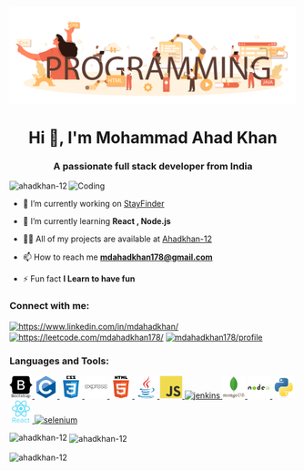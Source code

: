![Header](./site_coding_12.jpg)
<h1 align="center">Hi 👋, I'm Mohammad Ahad Khan</h1>
<h3 align="center">A passionate full stack developer from India</h3>

<img align="right" alt="Coding" width="400" src="https://img.freepik.com/free-vector/hand-drawn-web-developers_23-2148819604.jpg?w=996&t=st=1679848595~exp=1679849195~hmac=5f52cc87d7dc8f5309b7e92afc4c0cd2cdde6b94288b88e9033decb0e53318e0">

<p align="left"> <img src="https://komarev.com/ghpvc/?username=ahadkhan-12&label=Profile%20views&color=0e75b6&style=flat" alt="ahadkhan-12" /> </p>

- 🔭 I’m currently working on [StayFinder](https://github.com/Ahadkhan-12/Stayfinder---Explore-the-world-around-you)

- 🌱 I’m currently learning **React , Node.js**

- 👨‍💻 All of my projects are available at [Ahadkhan-12](https://github.com/Ahadkhan-12)

- 📫 How to reach me **mdahadkhan178@gmail.com**

- ⚡ Fun fact **I Learn to have fun**

<h3 align="left">Connect with me:</h3>
<p align="left">
<a href="https://www.linkedin.com/in/mdahadkhan/" target="blank"><img align="center" src="https://raw.githubusercontent.com/rahuldkjain/github-profile-readme-generator/master/src/images/icons/Social/linked-in-alt.svg" alt="https://www.linkedin.com/in/mdahadkhan/" height="30" width="40" /></a>
<a href="https://leetcode.com/mdahadkhan178/" target="blank"><img align="center" src="https://raw.githubusercontent.com/rahuldkjain/github-profile-readme-generator/master/src/images/icons/Social/leet-code.svg" alt="https://leetcode.com/mdahadkhan178/" height="30" width="40" /></a>
<a href="https://auth.geeksforgeeks.org/user/mdahadkhan178/profile" target="blank"><img align="center" src="https://raw.githubusercontent.com/rahuldkjain/github-profile-readme-generator/master/src/images/icons/Social/geeks-for-geeks.svg" alt="mdahadkhan178/profile" height="30" width="40" /></a>
</p>

<h3 align="left">Languages and Tools:</h3>
<p align="left"> <a href="https://getbootstrap.com" target="_blank" rel="noreferrer"> <img src="https://raw.githubusercontent.com/devicons/devicon/master/icons/bootstrap/bootstrap-plain-wordmark.svg" alt="bootstrap" width="40" height="40"/> </a> <a href="https://www.cprogramming.com/" target="_blank" rel="noreferrer"> <img src="https://raw.githubusercontent.com/devicons/devicon/master/icons/c/c-original.svg" alt="c" width="40" height="40"/> </a> <a href="https://www.w3schools.com/css/" target="_blank" rel="noreferrer"> <img src="https://raw.githubusercontent.com/devicons/devicon/master/icons/css3/css3-original-wordmark.svg" alt="css3" width="40" height="40"/> </a> <a href="https://expressjs.com" target="_blank" rel="noreferrer"> <img src="https://raw.githubusercontent.com/devicons/devicon/master/icons/express/express-original-wordmark.svg" alt="express" width="40" height="40"/> </a> <a href="https://www.w3.org/html/" target="_blank" rel="noreferrer"> <img src="https://raw.githubusercontent.com/devicons/devicon/master/icons/html5/html5-original-wordmark.svg" alt="html5" width="40" height="40"/> </a> <a href="https://www.java.com" target="_blank" rel="noreferrer"> <img src="https://raw.githubusercontent.com/devicons/devicon/master/icons/java/java-original.svg" alt="java" width="40" height="40"/> </a> <a href="https://developer.mozilla.org/en-US/docs/Web/JavaScript" target="_blank" rel="noreferrer"> <img src="https://raw.githubusercontent.com/devicons/devicon/master/icons/javascript/javascript-original.svg" alt="javascript" width="40" height="40"/> </a> <a href="https://www.jenkins.io" target="_blank" rel="noreferrer"> <img src="https://www.vectorlogo.zone/logos/jenkins/jenkins-icon.svg" alt="jenkins" width="40" height="40"/> </a> <a href="https://www.mongodb.com/" target="_blank" rel="noreferrer"> <img src="https://raw.githubusercontent.com/devicons/devicon/master/icons/mongodb/mongodb-original-wordmark.svg" alt="mongodb" width="40" height="40"/> </a> <a href="https://nodejs.org" target="_blank" rel="noreferrer"> <img src="https://raw.githubusercontent.com/devicons/devicon/master/icons/nodejs/nodejs-original-wordmark.svg" alt="nodejs" width="40" height="40"/> </a> <a href="https://www.python.org" target="_blank" rel="noreferrer"> <img src="https://raw.githubusercontent.com/devicons/devicon/master/icons/python/python-original.svg" alt="python" width="40" height="40"/> </a> <a href="https://reactjs.org/" target="_blank" rel="noreferrer"> <img src="https://raw.githubusercontent.com/devicons/devicon/master/icons/react/react-original-wordmark.svg" alt="react" width="40" height="40"/> </a> <a href="https://www.selenium.dev" target="_blank" rel="noreferrer"> <img src="https://raw.githubusercontent.com/detain/svg-logos/780f25886640cef088af994181646db2f6b1a3f8/svg/selenium-logo.svg" alt="selenium" width="40" height="40"/> </a> </p>

<p><img align="left" src="https://github-readme-stats-xi-amber-30.vercel.app/api/top-langs?username=ahadkhan-12&show_icons=true&locale=en&layout=compact" alt="ahadkhan-12" /></p>

<p>&nbsp;<img align="center" src="https://github-readme-stats-xi-amber-30.vercel.app/api?username=ahadkhan-12&show_icons=true&locale=en" alt="ahadkhan-12" /></p>

<p><img align="center" src="https://github-readme-streak-stats.herokuapp.com/?user=ahadkhan-12&" alt="ahadkhan-12" /></p>

